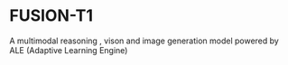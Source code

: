 # FUSION-T1
A multimodal reasoning , vison and image generation model powered by ALE (Adaptive Learning Engine) 
